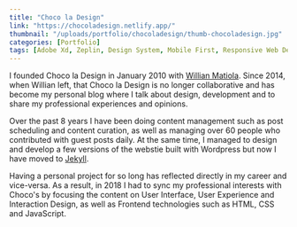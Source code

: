 ```yaml
---
title: "Choco la Design"
link: "https://chocoladesign.netlify.app/"
thumbnail: "/uploads/portfolio/chocoladesign/thumb-chocoladesign.jpg"
categories: [Portfolio]
tags: [Adobe Xd, Zeplin, Design System, Mobile First, Responsive Web Design, HTML, CSS, JavaScript, Sass, Jekyll, PWA]
---
```


I founded Choco la Design in January 2010 with [Willian Matiola][WM]. Since
2014, when Willian left, that Choco la Design is no longer collaborative and has
become my personal blog where I talk about design, development and to share my
professional experiences and opinions.

Over the past 8 years I have been doing content management such as post
scheduling and content curation, as well as managing over 60 people who
contributed with guest posts daily. At the same time, I managed to design and
develop a few versions of the webstie built with Wordpress but now I have moved
to [Jekyll][JK].

Having a personal project for so long has reflected directly in my career and
vice-versa. As a result, in 2018 I had to sync my professional interests with
Choco's by focusing the content on User Interface, User Experience and
Interaction Design, as well as Frontend technologies such as HTML, CSS and
JavaScript.

[WM]: https://twitter.com/willianmatiola "Willian Matiola – Twitter"
[JK]: https://jekyllrb.com "Jekyll"
